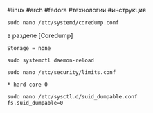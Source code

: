 #linux #arch #fedora #технологии #инструкция 
```
sudo nano /etc/systemd/coredump.conf
```
в разделе [Coredump]
```
Storage = none

sudo systemctl daemon-reload

sudo nano /etc/security/limits.conf

* hard core 0

sudo nano /etc/sysctl.d/suid_dumpable.conf
fs.suid_dumpable=0
```